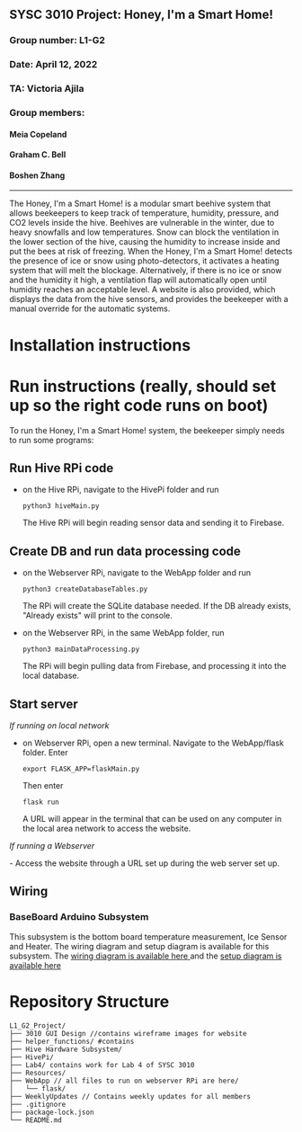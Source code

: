 ## SYSC 3010 Project: Honey, I'm a Smart Home!
### Group number: L1-G2
### Date: April 12, 2022
### TA: Victoria Ajila
### Group members:
#### Meia Copeland
#### Graham C. Bell
#### Boshen Zhang

---

The Honey, I'm a Smart Home! is a modular smart beehive system that allows beekeepers to keep track of temperature, humidity, pressure, and CO2 levels inside the hive. Beehives are vulnerable in the winter, due to heavy snowfalls and low temperatures. Snow can block the ventilation in the lower section of the hive, causing the humidity to increase inside and put the bees at risk of freezing. When the Honey, I'm a Smart Home! detects the presence of ice or snow using photo-detectors, it activates a heating system that will melt the blockage. Alternatively, if there is no ice or snow and the humidity it high, a ventilation flap will automatically open until humidity reaches an acceptable level. A website is also provided, which displays the data from the hive sensors, and provides the beekeeper with a manual override for the automatic systems.

# Installation instructions

# Run instructions (really, should set up so the right code runs on boot)
To run the Honey, I'm a Smart Home! system, the beekeeper simply needs to run some programs:

## Run Hive RPi code

- on the Hive RPi, navigate to the HivePi folder and run 
	<p><code>python3 hiveMain.py</code></p>
	The Hive RPi will begin reading sensor data and sending it to Firebase.

## Create DB and run data processing code

- on the Webserver RPi, navigate to the WebApp folder and run
	<p><code>python3 createDatabaseTables.py</code></p>
	The RPi will create the SQLite database needed. If the DB already exists, "Already exists" will print to the console.

- on the Webserver RPi, in the same WebApp folder, run
	<p><code>python3 mainDataProcessing.py</code></p>
	The RPi will begin pulling data from Firebase, and processing it into the local database.

## Start server

<p><em>If running on local network</em></p>

- on Webserver RPi, open a new terminal. Navigate to the WebApp/flask folder. Enter
	<p><code>export FLASK_APP=flaskMain.py</code></p>
	Then enter
	<p><code>flask run</code></p>
	A URL will appear in the terminal that can be used on any computer in the local area network to access the website.

<p><em>If running a Webserver</em></p>
- Access the website through a URL set up during the web server set up.

## Wiring

### BaseBoard Arduino Subsystem

This subsystem is the bottom board temperature measurement, Ice Sensor and Heater. The wiring diagram and setup diagram is available for this subsystem. 
The [wiring diagram is available here ](https://github.com/bienemeia/L1_G2_Project/blob/main/Wiring%20Diagrams/Arduino%202%20System_Skeam.png) and the 
[setup diagram is available here](https://github.com/bienemeia/L1_G2_Project/blob/main/Wiring%20Diagrams/Arduino%202%20System.png)
 

	

# Repository Structure
```
L1_G2_Project/
├── 3010 GUI Design //contains wireframe images for website
├── helper_functions/ #contains 
├── Hive Hardware Subsystem/
├── HivePi/
├── Lab4/ contains work for Lab 4 of SYSC 3010
├── Resources/
├── WebApp // all files to run on webserver RPi are here/
│   └── flask/
├── WeeklyUpdates // Contains weekly updates for all members
├── .gitignore
├── package-lock.json
└── README.md
```
